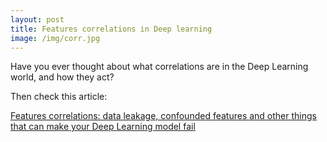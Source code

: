 ```yaml
---
layout: post
title: Features correlations in Deep learning
image: /img/corr.jpg
---
```


Have you ever thought about what correlations are in the Deep Learning world, and how they act?

Then check this article:

[Features correlations: data leakage, confounded features and other things that can make your Deep Learning model fail](https://medium.com/@vincenzo.lavorini/features-correlations-data-leakage-confounded-features-and-other-things-that-can-make-your-deep-771bcaf84f9f)

